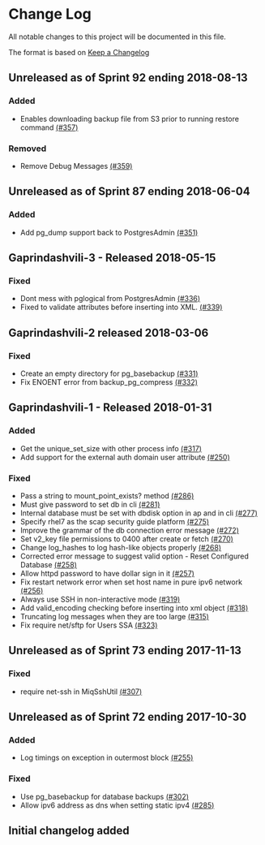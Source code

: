 # Change Log

All notable changes to this project will be documented in this file.

The format is based on [Keep a Changelog](http://keepachangelog.com/en/1.0.0/)


## Unreleased as of Sprint 92 ending 2018-08-13

### Added
-  Enables downloading backup file from S3 prior to running restore command [(#357)](https://github.com/ManageIQ/manageiq-gems-pending/pull/357)

### Removed
- Remove Debug Messages [(#359)](https://github.com/ManageIQ/manageiq-gems-pending/pull/359)

## Unreleased as of Sprint 87 ending 2018-06-04

### Added
- Add pg_dump support back to PostgresAdmin [(#351)](https://github.com/ManageIQ/manageiq-gems-pending/pull/351)

## Gaprindashvili-3 - Released 2018-05-15

### Fixed
- Dont mess with pglogical from PostgresAdmin [(#336)](https://github.com/ManageIQ/manageiq-gems-pending/pull/336)
- Fixed to validate attributes before inserting into XML. [(#339)](https://github.com/ManageIQ/manageiq-gems-pending/pull/339)

## Gaprindashvili-2 released 2018-03-06

### Fixed
- Create an empty directory for pg_basebackup [(#331)](https://github.com/ManageIQ/manageiq-gems-pending/pull/331)
- Fix ENOENT error from backup_pg_compress [(#332)](https://github.com/ManageIQ/manageiq-gems-pending/pull/332)

## Gaprindashvili-1 - Released 2018-01-31

### Added
- Get the unique_set_size with other process info [(#317)](https://github.com/ManageIQ/manageiq-gems-pending/pull/317)
- Add support for the external auth domain user attribute [(#250)](https://github.com/ManageIQ/manageiq-gems-pending/pull/250)

### Fixed
- Pass a string to mount_point_exists? method [(#286)](https://github.com/ManageIQ/manageiq-gems-pending/pull/286)
- Must give password to set db in cli [(#281)](https://github.com/ManageIQ/manageiq-gems-pending/pull/281)
- Internal database must be set with dbdisk option in ap and in cli [(#277)](https://github.com/ManageIQ/manageiq-gems-pending/pull/277)
- Specify rhel7 as the scap security guide platform [(#275)](https://github.com/ManageIQ/manageiq-gems-pending/pull/275)
- Improve the grammar of the db connection error message [(#272)](https://github.com/ManageIQ/manageiq-gems-pending/pull/272)
- Set v2_key file permissions to 0400 after create or fetch [(#270)](https://github.com/ManageIQ/manageiq-gems-pending/pull/270)
- Change log_hashes to log hash-like objects properly [(#268)](https://github.com/ManageIQ/manageiq-gems-pending/pull/268)
- Corrected error message to suggest valid option - Reset Configured Database [(#258)](https://github.com/ManageIQ/manageiq-gems-pending/pull/258)
- Allow httpd password to have dollar sign in it [(#257)](https://github.com/ManageIQ/manageiq-gems-pending/pull/257)
- Fix restart network error when set host name in pure ipv6 network [(#256)](https://github.com/ManageIQ/manageiq-gems-pending/pull/256)
- Always use SSH in non-interactive mode [(#319)](https://github.com/ManageIQ/manageiq-gems-pending/pull/319)
- Add valid_encoding checking before inserting into xml object [(#318)](https://github.com/ManageIQ/manageiq-gems-pending/pull/318)
- Truncating log messages when they are too large [(#315)](https://github.com/ManageIQ/manageiq-gems-pending/pull/315)
- Fix require net/sftp for Users SSA [(#323)](https://github.com/ManageIQ/manageiq-gems-pending/pull/323)

## Unreleased as of Sprint 73 ending 2017-11-13

### Fixed
- require net-ssh in MiqSshUtil [(#307)](https://github.com/ManageIQ/manageiq-gems-pending/pull/307)

## Unreleased as of Sprint 72 ending 2017-10-30

### Added
- Log timings on exception in outermost block [(#255)](https://github.com/ManageIQ/manageiq-gems-pending/pull/255)

### Fixed
- Use pg_basebackup for database backups [(#302)](https://github.com/ManageIQ/manageiq-gems-pending/pull/302)
- Allow ipv6 address as dns when setting static ipv4  [(#285)](https://github.com/ManageIQ/manageiq-gems-pending/pull/285)

## Initial changelog added
